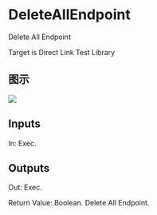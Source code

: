 # DeleteAllEndpoint

Delete All Endpoint

Target is Direct Link Test Library

## 图示

![]($-20221218-18425763.png)

## Inputs

In: Exec.  

## Outputs

Out: Exec.

Return Value: Boolean. Delete All Endpoint.

